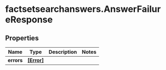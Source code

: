 # factsetsearchanswers.AnswerFailureResponse

## Properties

Name | Type | Description | Notes
------------ | ------------- | ------------- | -------------
**errors** | [**[Error]**](Error.md) |  | 


